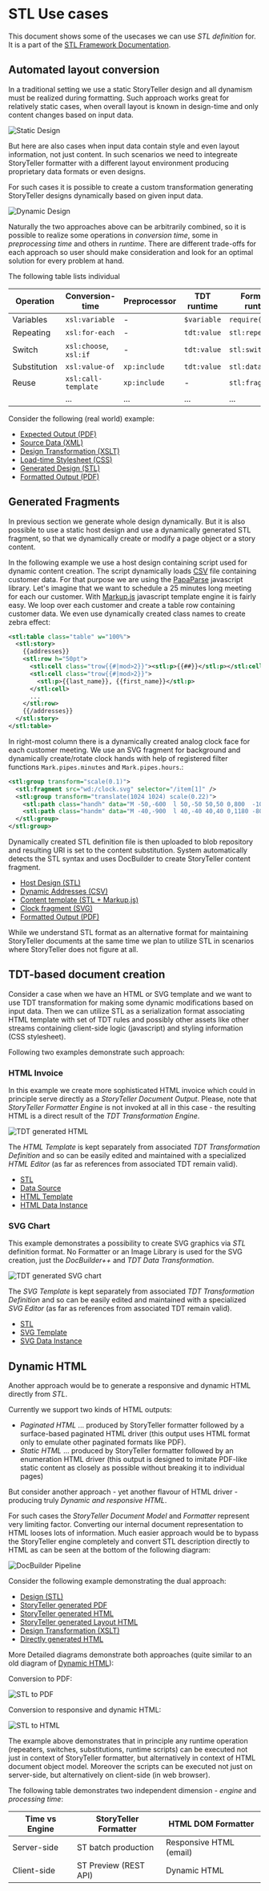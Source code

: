 # STL Use cases

This document shows some of the usecases we can use *STL definition* for. 
It is a part of the [STL Framework Documentation](index.md).

## Automated layout conversion

In a traditional setting we use a static StoryTeller design and all
dynamism must be realized during formatting. Such approach works great
for relatively static cases, when overall layout is known in design-time
and only content changes based on input data.

![Static Design](static-design.png)

But here are also cases when input data contain style and even layout
information, not just content. In such scenarios we need to integreate
StoryTeller formatter with a different layout environment producing
proprietary data formats or even designs.

For such cases it is possible to create a custom transformation
generating StoryTeller designs dynamically based on given input data.

![Dynamic Design](dynamic-design.png)

Naturally the two approaches above can be arbitrarily combined, so it is
possible to realize some operations in *conversion time*, some in
*preprocessing time* and others in *runtime*. There are different
trade-offs for each approach so user should make consideration and look
for an optimal solution for every problem at hand.

The following table lists individual

|  Operation      | Conversion-time          | Preprocessor   | TDT runtime   | Formatter runtime   |
|  -------------- | ------------------------ | -------------- | ------------- | ------------------- |
|  Variables      | `xsl:variable`           | -              | `$variable`   | `require('vars')`   |
|  Repeating      | `xsl:for-each`           | -              | `tdt:value`   | `stl:repeater`      |
|  Switch         | `xsl:choose`, `xsl:if`   | -              | `tdt:value`   | `stl:switch`        |
|  Substitution   | `xsl:value-of`           | `xp:include`   | `tdt:value`   | `stl:datasource`    |
|  Reuse          | `xsl:call-template`      | `xp:include`   | -             | `stl:fragment`      |
|                 | ...                      | ...            | ...           | ...                 |

Consider the following (real world) example:

-   [Expected Output (PDF)](https://rawgit.com/opentext/storyteller/master/docplatform/distribution/py/pfdesigns/docbuilder/Platts/Platts-expected.pdf)
-   [Source Data (XML)](https://github.com/opentext/storyteller/blob/master/docplatform/distribution/py/pfdesigns/docbuilder/Platts/Platts2-big.xml)
-   [Design Transformation (XSLT)](https://github.com/opentext/storyteller/blob/master/docplatform/distribution/py/pfdesigns/docbuilder/Platts/Platts.xslt)
-   [Load-time Stylesheet (CSS)](https://github.com/opentext/storyteller/blob/master/docplatform/distribution/py/pfdesigns/docbuilder/Platts/Platts.css)
-   [Generated Design (STL)](https://github.com/opentext/storyteller/blob/master/docplatform/distribution/py/pfdesigns/docbuilder/Platts/Platts.xml)
-   [Formatted Output (PDF)](https://rawgit.com/opentext/storyteller/master/docplatform/distribution/py/pfdesigns/docbuilder/Platts/Platts-py.pdf)

## Generated Fragments

In previous section we generate whole design dynamically. But it is also
possible to use a static host design and use a dynamically generated STL
fragment, so that we dynamically create or modify a page object or a
story content.

In the following example we use a host design containing script used for
dynamic content creation. The script dynamically loads
[CSV](https://en.wikipedia.org/wiki/Comma-separated_values) file
containing customer data. For that purpose we are using the
[PapaParse](http://papaparse.com/) javascript library. Let's imagine
that we want to schedule a 25 minutes long meeting for each our
customer. With [Markup.js](https://github.com/adammark/Markup.js/)
javascript template engine it is fairly easy. We loop over each customer
and create a table row containing customer data. We even use dynamically
created class names to create zebra effect:

```xml
<stl:table class="table" w="100%">
  <stl:story>
    {{addresses}}
    <stl:row h="50pt">
      <stl:cell class="trow{{#|mod>2}}"><stl:p>{{##}}</stl:p></stl:cell>
      <stl:cell class="trow{{#|mod>2}}">
        <stl:p>{{last_name}}, {{first_name}}</stl:p>
      </stl:cell>
      ...
    </stl:row>
    {{/addresses}}
  </stl:story>
</stl:table>
```

In right-most column there is a dynamically created analog clock face
for each customer meeting. We use an SVG fragment for background and
dynamically create/rotate clock hands with help of registered filter
functions `Mark.pipes.minutes` and `Mark.pipes.hours`.:

```xml
<stl:group transform="scale(0.1)">
  <stl:fragment src="wd:/clock.svg" selector="/item[1]" />
  <stl:group transform="translate(1024 1024) scale(0.22)">
    <stl:path class="handh" data="M -50,-600  l 50,-50 50,50 0,800  -100,0 z" transform="rotate({{#|hours}})"/>
    <stl:path class="handm" data="M -40,-900  l 40,-40 40,40 0,1180 -80,0  z" transform="rotate({{#|minutes}})"/>
  </stl:group>
</stl:group>
```

Dynamically created STL definition file is then uploaded to blob
repository and resulting URI is set to the content substitution. System
automatically detects the STL syntax and uses DocBuilder to create
StoryTeller content fragment.

-   [Host Design (STL)](https://github.com/opentext/storyteller/blob/master/docplatform/distribution/py/pfdesigns/docbuilder/clock.xml)
-   [Dynamic Addresses (CSV)](https://github.com/opentext/storyteller/blob/master/docplatform/distribution/py/pfdesigns/docbuilder/addresses.csv)
-   [Content template (STL + Markup.js)](https://github.com/opentext/storyteller/blob/master/docplatform/distribution/py/pfdesigns/docbuilder/addresses-template.xml)
-   [Clock fragment (SVG)](https://rawgit.com/opentext/storyteller/master/docplatform/distribution/py/pfdesigns/docbuilder/clock.svg)
-   [Formatted Output (PDF)](https://rawgit.com/opentext/storyteller/master/docplatform/distribution/py/regr_output/pfdesigns/docbuilder/clock-xml-m.c.pdf)

While we understand STL format as an alternative format for maintaining
StoryTeller documents at the same time we plan to utilize STL in
scenarios where StoryTeller does not figure at all.

## TDT-based document creation

Consider a case when we have an HTML or SVG template and we want to use
TDT transformation for making some dynamic modifications based on input
data. Then we can utilize STL as a serialization format associating HTML
template with set of TDT rules and possibly other assets like other
streams containing client-side logic (javascript) and styling
information (CSS stylesheet).

Following two examples demonstrate such approach:

### HTML Invoice

In this example we create more sophisticated HTML invoice which could in
principle serve directly as a *StoryTeller Document Output*. Please,
note that *StoryTeller Formatter Engine* is not invoked at all in this
case - the resulting HTML is a direct result of the *TDT Transformation
Engine*.

![TDT generated HTML](docbuilder-tdt-html.png)

The *HTML Template* is kept separately from associated *TDT
Transformation Definition* and so can be easily edited and maintained
with a specialized *HTML Editor* (as far as references from associated
TDT remain valid).

-   [STL](https://github.com/opentext/storyteller/blob/master/docplatform/distribution/py/pfdesigns/docbuilder/data-html.xml)
-   [Data Source](https://github.com/opentext/storyteller/blob/master/docplatform/distribution/py/pfdesigns/docbuilder/invoice-data.xml)
-   [HTML Template](https://rawgit.com/opentext/storyteller/master/docplatform/distribution/py/pfdesigns/docbuilder/invoice-template.html)
-   [HTML Data Instance](https://rawgit.com/opentext/storyteller/master/docplatform/distribution/py/regr_output/pfdesigns/docbuilder/data-html-xml-m.data.html)

### SVG Chart

This example demonstrates a possibility to create SVG graphics via *STL*
definition format. No Formatter or an Image Library is used for the SVG
creation, just the *DocBuilder++* and *TDT Data Transformation*.

![TDT generated SVG chart](docbuilder-tdt-svg.png)

The *SVG Template* is kept separately from associated *TDT
Transformation Definition* and so can be easily edited and maintained
with a specialized *SVG Editor* (as far as references from associated
TDT remain valid).

-   [STL](https://github.com/opentext/storyteller/blob/master/docplatform/distribution/py/pfdesigns/docbuilder/data-svg.xml)
-   [SVG Template](https://rawgit.com/opentext/storyteller/master/docplatform/distribution/py/pfdesigns/docbuilder/chart-template.svg)
-   [SVG Data Instance](https://rawgit.com/opentext/storyteller/master/docplatform/distribution/py/regr_output/pfdesigns/docbuilder/data-svg-xml-m.data.svg)

## Dynamic HTML

Another approach would be to generate a responsive and dynamic HTML
directly from *STL*.

Currently we support two kinds of HTML outputs:

-   *Paginated HTML* ... produced by StoryTeller formatter followed by a
    surface-based paginated HTML driver (this output uses HTML format
    only to emulate other paginated formats like PDF).
-   *Static HTML* ... produced by StoryTeller formatter followed by an
    enumeration HTML driver (this output is designed to imitate PDF-like
    static content as closely as possible without breaking it to
    individual pages)

But consider another approach - yet another flavour of HTML driver -
producing truly *Dynamic and responsive HTML*.

For such cases the *StoryTeller Document Model* and *Formatter*
represent very limiting factor. Converting our internal document
representation to HTML looses lots of information. Much easier approach
would be to bypass the StoryTeller engine completely and convert STL
description directly to HTML as can be seen at the bottom of the
following diagram:

![DocBuilder Pipeline](docbuilder-pipeline.png)

Consider the following example demonstrating the dual approach:

-   [Design (STL)](https://github.com/opentext/storyteller/blob/master/docplatform/distribution/py/pfdesigns/docbuilder/stl2html/stl2html.xml)
-   [StoryTeller generated PDF](https://rawgit.com/opentext/storyteller/master/docplatform/distribution/py/regr_output/pfdesigns/docbuilder/stl2html/stl2html-xml-m.c.pdf)
-   [StoryTeller generated HTML](https://rawgit.com/opentext/storyteller/master/docplatform/distribution/py/regr_output/pfdesigns/docbuilder/stl2html/stl2html.xml-m-html/index.html)
-   [StoryTeller generated Layout HTML](https://rawgit.com/opentext/storyteller/master/docplatform/distribution/py/regr_output/pfdesigns/docbuilder/stl2html/stl2html-xml-m.layout.html/index.html)
-   [Design Transformation (XSLT)](https://github.com/opentext/storyteller/blob/master/docplatform/distribution/py/pfdesigns/docbuilder/stl2html/stl2html.xslt)
-   [Directly generated HTML](https://rawgit.com/opentext/storyteller/master/docplatform/distribution/py/pfdesigns/docbuilder/stl2html/stl2html.htm)

More Detailed diagrams demonstrate both approaches (quite similar to an old diagram of [Dynamic HTML](DynamicHTML.pdf)):

Conversion to PDF:

![STL to PDF](docbuilder-to-pdf.png)

Conversion to responsive and dynamic HTML:

![STL to HTML](docbuilder-to-html.png)

The example above demonstrates that in principle any runtime operation
(repeaters, switches, substitutions, runtime scripts) can be executed
not just in context of StoryTeller formatter, but alternatively in
context of HTML document object model. Moreover the scripts can be
executed not just on server-side, but alternatively on client-side (in
web browser).

The following table demonstrates two independent dimension - *engine* and *processing time*:

| Time vs Engine  | StoryTeller Formatter  |  HTML DOM Formatter       |
| --------------- | ---------------------- | ------------------------- |
| Server-side     | ST batch production    |  Responsive HTML (email)  |
| Client-side     | ST Preview (REST API)  |  Dynamic HTML             |


